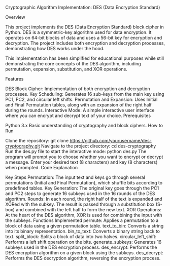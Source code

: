 Cryptographic Algorithm Implementation: DES (Data Encryption Standard)

Overview

This project implements the DES (Data Encryption Standard) block cipher in Python. DES is a symmetric-key algorithm used for data encryption. It operates on 64-bit blocks of data and uses a 56-bit key for encryption and decryption. The project includes both encryption and decryption processes, demonstrating how DES works under the hood.

This implementation has been simplified for educational purposes while still demonstrating the core concepts of the DES algorithm, including permutation, expansion, substitution, and XOR operations.

Features

DES Block Cipher: Implementation of both encryption and decryption processes.
Key Scheduling: Generates 16 sub-keys from the main key using PC1, PC2, and circular left shifts.
Permutation and Expansion: Uses Initial and Final Permutation tables, along with an expansion of the right half during the rounds.
Interactive Mode: A simple interactive user interface where you can encrypt and decrypt text of your choice.
Prerequisites

Python 3.x
Basic understanding of cryptography and block ciphers.
How to Run

Clone the repository:
git clone https://github.com/yourusername/des-cryptography.git
Navigate to the project directory:
cd des-cryptography
Run the des.py file to start the interactive mode:
python des.py
The program will prompt you to choose whether you want to encrypt or decrypt a message. Enter your desired text (8 characters) and key (8 characters) when prompted.
Code Explanation

Key Steps
Permutation: The input text and keys go through several permutations (Initial and Final Permutation), which shuffle bits according to predefined tables.
Key Generation: The original key goes through the PC1 and PC2 steps to generate 16 subkeys used in the 16 rounds of the DES algorithm.
Rounds: In each round, the right half of the text is expanded and XORed with the subkey. The result is passed through a substitution box (S-box) and combined with the left half to form the new text.
XOR Operations: At the heart of the DES algorithm, XOR is used for combining the input with the subkeys.
Functions Implemented
permute: Applies a permutation to a block of data using a given permutation table.
text_to_bin: Converts a string into its binary representation.
bin_to_text: Converts a binary string back to text.
split_block: Splits a block of data into two halves.
circular_left_shift: Performs a left shift operation on the bits.
generate_subkeys: Generates 16 subkeys used in the DES encryption process.
des_encrypt: Performs the DES encryption algorithm on a given block using the subkeys.
des_decrypt: Performs the DES decryption algorithm, reversing the encryption process.

